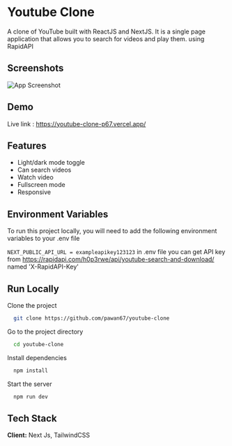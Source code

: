
# Youtube Clone 

A clone of YouTube built with ReactJS and NextJS. It is a single page application that allows you to search for videos and play them.
using RapidAPI
## Screenshots

![App Screenshot](https://pawan67.vercel.app/projects/youtube.jpg)


## Demo

Live link : https://youtube-clone-p67.vercel.app/


## Features

- Light/dark mode toggle
- Can search videos
- Watch video
- Fullscreen mode
- Responsive 


## Environment Variables

To run this project locally, you will need to add the following environment variables to your .env file

`NEXT_PUBLIC_API_URL = exampleapikey123123`
in .env file you can get API key from https://rapidapi.com/h0p3rwe/api/youtube-search-and-download/ named 'X-RapidAPI-Key'





## Run Locally

Clone the project

```bash
  git clone https://github.com/pawan67/youtube-clone
```

Go to the project directory

```bash
  cd youtube-clone
```

Install dependencies

```bash
  npm install
```

Start the server

```bash
  npm run dev
```


## Tech Stack

**Client:**  Next Js, TailwindCSS




